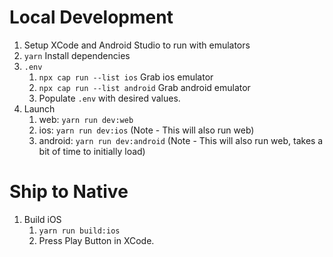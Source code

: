 # Local Development

1. Setup XCode and Android Studio to run with emulators
1. `yarn` Install dependencies
1. `.env`
    1. `npx cap run --list ios` Grab ios emulator
    1. `npx cap run --list android` Grab android emulator 
    1. Populate `.env` with desired values. 
1. Launch
    1. web: `yarn run dev:web`
    1. ios: `yarn run dev:ios` (Note - This will also run web)
    1. android: `yarn run dev:android` (Note - This will also run web, takes a bit of time to initially load)

# Ship to Native

1. Build iOS
    1. `yarn run build:ios`
    1.  Press Play Button in XCode.

